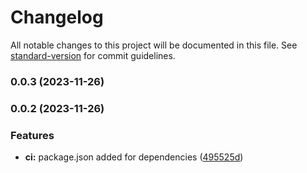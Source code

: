 # Changelog

All notable changes to this project will be documented in this file. See [standard-version](https://github.com/conventional-changelog/standard-version) for commit guidelines.

### 0.0.3 (2023-11-26)

### 0.0.2 (2023-11-26)


### Features

* **ci:** package.json added for dependencies ([495525d](https://github.com/cie-upb/auth-service/commit/495525dd89d2edf47dbfbde826add4e1672a89dc))
